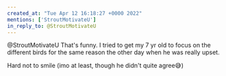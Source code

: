 ```yaml
---
created_at: "Tue Apr 12 16:18:27 +0000 2022"
mentions: ['StroutMotivateU']
in_reply_to: @StroutMotivateU
---
```


@StroutMotivateU That's funny. I tried to get my 7 yr old to focus on the different birds for the same reason the other day when he was really upset.

Hard not to smile (imo at least, though he didn't quite agree😅)